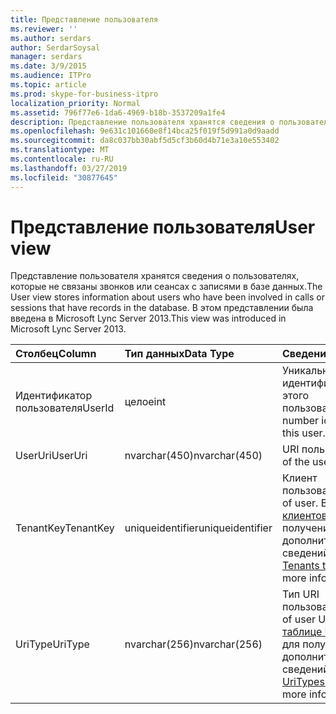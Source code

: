 ```yaml
---
title: Представление пользователя
ms.reviewer: ''
ms.author: serdars
author: SerdarSoysal
manager: serdars
ms.date: 3/9/2015
ms.audience: ITPro
ms.topic: article
ms.prod: skype-for-business-itpro
localization_priority: Normal
ms.assetid: 796f77e6-1da6-4969-b18b-3537209a1fe4
description: Представление пользователя хранятся сведения о пользователях, которые не связаны звонков или сеансах с записями в базе данных. В этом представлении была введена в Microsoft Lync Server 2013.
ms.openlocfilehash: 9e631c101660e8f14bca25f019f5d991a0d9aadd
ms.sourcegitcommit: da8c037bb30abf5d5cf3b60d4b71e3a10e553402
ms.translationtype: MT
ms.contentlocale: ru-RU
ms.lasthandoff: 03/27/2019
ms.locfileid: "30877645"
---
```

# <a name="user-view"></a><span data-ttu-id="fab0d-104">Представление пользователя</span><span class="sxs-lookup"><span data-stu-id="fab0d-104">User view</span></span>
 
<span data-ttu-id="fab0d-105">Представление пользователя хранятся сведения о пользователях, которые не связаны звонков или сеансах с записями в базе данных.</span><span class="sxs-lookup"><span data-stu-id="fab0d-105">The User view stores information about users who have been involved in calls or sessions that have records in the database.</span></span> <span data-ttu-id="fab0d-106">В этом представлении была введена в Microsoft Lync Server 2013.</span><span class="sxs-lookup"><span data-stu-id="fab0d-106">This view was introduced in Microsoft Lync Server 2013.</span></span>
  
|<span data-ttu-id="fab0d-107">**Столбец**</span><span class="sxs-lookup"><span data-stu-id="fab0d-107">**Column**</span></span>|<span data-ttu-id="fab0d-108">**Тип данных**</span><span class="sxs-lookup"><span data-stu-id="fab0d-108">**Data Type**</span></span>|<span data-ttu-id="fab0d-109">**Сведения**</span><span class="sxs-lookup"><span data-stu-id="fab0d-109">**Details**</span></span>|
|:-----|:-----|:-----|
|<span data-ttu-id="fab0d-110">Идентификатор пользователя</span><span class="sxs-lookup"><span data-stu-id="fab0d-110">UserId</span></span>  <br/> |<span data-ttu-id="fab0d-111">целое</span><span class="sxs-lookup"><span data-stu-id="fab0d-111">int</span></span>  <br/> |<span data-ttu-id="fab0d-112">Уникальный номер, идентифицирующий этого пользователя.</span><span class="sxs-lookup"><span data-stu-id="fab0d-112">Unique number identifying this user.</span></span>  <br/> |
|<span data-ttu-id="fab0d-113">UserUri</span><span class="sxs-lookup"><span data-stu-id="fab0d-113">UserUri</span></span>  <br/> |<span data-ttu-id="fab0d-114">nvarchar(450)</span><span class="sxs-lookup"><span data-stu-id="fab0d-114">nvarchar(450)</span></span>  <br/> |<span data-ttu-id="fab0d-115">URI пользователя.</span><span class="sxs-lookup"><span data-stu-id="fab0d-115">Uri of the user.</span></span>  <br/> |
|<span data-ttu-id="fab0d-116">TenantKey</span><span class="sxs-lookup"><span data-stu-id="fab0d-116">TenantKey</span></span>  <br/> |<span data-ttu-id="fab0d-117">uniqueidentifier</span><span class="sxs-lookup"><span data-stu-id="fab0d-117">uniqueidentifier</span></span>  <br/> |<span data-ttu-id="fab0d-118">Клиент пользователя.</span><span class="sxs-lookup"><span data-stu-id="fab0d-118">Tenant of user.</span></span> <span data-ttu-id="fab0d-119">В [таблице клиентов](tenants.md) для получения дополнительных сведений см.</span><span class="sxs-lookup"><span data-stu-id="fab0d-119">See the [Tenants table](tenants.md) for more information.</span></span> <br/> |
|<span data-ttu-id="fab0d-120">UriType</span><span class="sxs-lookup"><span data-stu-id="fab0d-120">UriType</span></span>  <br/> |<span data-ttu-id="fab0d-121">nvarchar(256)</span><span class="sxs-lookup"><span data-stu-id="fab0d-121">nvarchar(256)</span></span>  <br/> |<span data-ttu-id="fab0d-122">Тип URI пользователя.</span><span class="sxs-lookup"><span data-stu-id="fab0d-122">Type of user URI.</span></span> <span data-ttu-id="fab0d-123">В [таблице UriTypes](uritypes.md) для получения дополнительных сведений см.</span><span class="sxs-lookup"><span data-stu-id="fab0d-123">See the [UriTypes table](uritypes.md) for more information.</span></span> <br/> |
   

